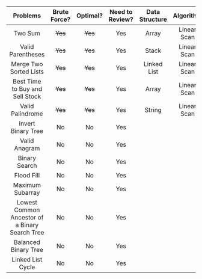 | Problems                                       | Brute Force? |    Optimal?     | Need to Review?  | Data Structure  | Algorithm   | Strategy     |
| :----:                                         |    :----:    |     :----:      |   :----:         |   :----:        | :----:      | :----:       |
| Two Sum                                        |  ~~Yes~~     |   ~~Yes~~       |    Yes           |  Array          | Linear Scan |  N/A         |
| Valid Parentheses                              |  ~~Yes~~     |   ~~Yes~~       |    Yes           |  Stack          | Linear Scan |  N/A         |
| Merge Two Sorted Lists                         |  ~~Yes~~     |   ~~Yes~~       |    Yes           |  Linked List    | Linear Scan |  N/A         |
| Best Time to Buy and Sell Stock                |  ~~Yes~~     |   ~~Yes~~       |    Yes           |  Array          | Linear Scan | Two Pointers |
| Valid Palindrome                               |  ~~Yes~~     |   ~~Yes~~       |    Yes           |  String         | Linear Scan | Two Pointers |
| Invert Binary Tree                             |      No      |   No            |    Yes           |
| Valid Anagram                                  |      No      |   No            |    Yes           |
| Binary Search                                  |      No      |   No            |    Yes           |
| Flood Fill                                     |      No      |   No            |    Yes           |
| Maximum Subarray                               |      No      |   No            |    Yes           |
| Lowest Common Ancestor of a Binary Search Tree |      No      |   No            |    Yes           |
| Balanced Binary Tree                           |      No      |   No            |    Yes           |
| Linked List Cycle                              |      No      |   No            |    Yes           |
